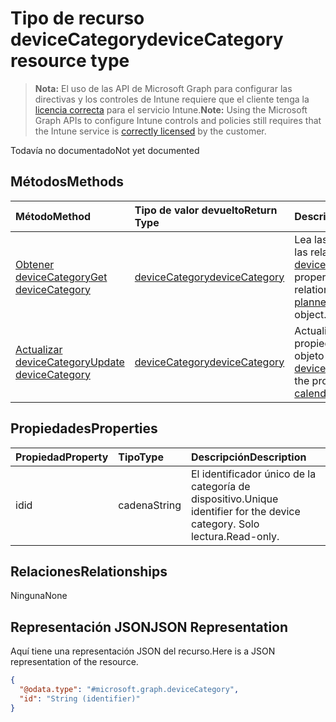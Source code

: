 # <a name="devicecategory-resource-type"></a><span data-ttu-id="b07e5-101">Tipo de recurso deviceCategory</span><span class="sxs-lookup"><span data-stu-id="b07e5-101">deviceCategory resource type</span></span>

> <span data-ttu-id="b07e5-102">**Nota:** El uso de las API de Microsoft Graph para configurar las directivas y los controles de Intune requiere que el cliente tenga la [licencia correcta](https://go.microsoft.com/fwlink/?linkid=839381) para el servicio Intune.</span><span class="sxs-lookup"><span data-stu-id="b07e5-102">**Note:** Using the Microsoft Graph APIs to configure Intune controls and policies still requires that the Intune service is [correctly licensed](https://go.microsoft.com/fwlink/?linkid=839381) by the customer.</span></span>

<span data-ttu-id="b07e5-103">Todavía no documentado</span><span class="sxs-lookup"><span data-stu-id="b07e5-103">Not yet documented</span></span>
## <a name="methods"></a><span data-ttu-id="b07e5-104">Métodos</span><span class="sxs-lookup"><span data-stu-id="b07e5-104">Methods</span></span>
|<span data-ttu-id="b07e5-105">Método</span><span class="sxs-lookup"><span data-stu-id="b07e5-105">Method</span></span>|<span data-ttu-id="b07e5-106">Tipo de valor devuelto</span><span class="sxs-lookup"><span data-stu-id="b07e5-106">Return Type</span></span>|<span data-ttu-id="b07e5-107">Descripción</span><span class="sxs-lookup"><span data-stu-id="b07e5-107">Description</span></span>|
|:---|:---|:---|
|[<span data-ttu-id="b07e5-108">Obtener deviceCategory</span><span class="sxs-lookup"><span data-stu-id="b07e5-108">Get deviceCategory</span></span>](../api/intune_devices_devicecategory_get.md)|[<span data-ttu-id="b07e5-109">deviceCategory</span><span class="sxs-lookup"><span data-stu-id="b07e5-109">deviceCategory</span></span>](../resources/intune_devices_devicecategory.md)|<span data-ttu-id="b07e5-110">Lea las propiedades y las relaciones del objeto [deviceCategory](../resources/intune_devices_devicecategory.md).</span><span class="sxs-lookup"><span data-stu-id="b07e5-110">Read properties and relationships of [plannerPlanDetails](../resources/intune_devices_devicecategory.md) object.</span></span>|
|[<span data-ttu-id="b07e5-111">Actualizar deviceCategory</span><span class="sxs-lookup"><span data-stu-id="b07e5-111">Update deviceCategory</span></span>](../api/intune_devices_devicecategory_update.md)|[<span data-ttu-id="b07e5-112">deviceCategory</span><span class="sxs-lookup"><span data-stu-id="b07e5-112">deviceCategory</span></span>](../resources/intune_devices_devicecategory.md)|<span data-ttu-id="b07e5-113">Actualice las propiedades de un objeto [deviceCategory](../resources/intune_devices_devicecategory.md).</span><span class="sxs-lookup"><span data-stu-id="b07e5-113">Update the properties of a [calendar](../resources/intune_devices_devicecategory.md) object.</span></span>|

## <a name="properties"></a><span data-ttu-id="b07e5-114">Propiedades</span><span class="sxs-lookup"><span data-stu-id="b07e5-114">Properties</span></span>
|<span data-ttu-id="b07e5-115">Propiedad</span><span class="sxs-lookup"><span data-stu-id="b07e5-115">Property</span></span>|<span data-ttu-id="b07e5-116">Tipo</span><span class="sxs-lookup"><span data-stu-id="b07e5-116">Type</span></span>|<span data-ttu-id="b07e5-117">Descripción</span><span class="sxs-lookup"><span data-stu-id="b07e5-117">Description</span></span>|
|:---|:---|:---|
|<span data-ttu-id="b07e5-118">id</span><span class="sxs-lookup"><span data-stu-id="b07e5-118">id</span></span>|<span data-ttu-id="b07e5-119">cadena</span><span class="sxs-lookup"><span data-stu-id="b07e5-119">String</span></span>|<span data-ttu-id="b07e5-120">El identificador único de la categoría de dispositivo.</span><span class="sxs-lookup"><span data-stu-id="b07e5-120">Unique identifier for the device category.</span></span> <span data-ttu-id="b07e5-121">Solo lectura.</span><span class="sxs-lookup"><span data-stu-id="b07e5-121">Read-only.</span></span>|

## <a name="relationships"></a><span data-ttu-id="b07e5-122">Relaciones</span><span class="sxs-lookup"><span data-stu-id="b07e5-122">Relationships</span></span>
<span data-ttu-id="b07e5-123">Ninguna</span><span class="sxs-lookup"><span data-stu-id="b07e5-123">None</span></span>
## <a name="json-representation"></a><span data-ttu-id="b07e5-124">Representación JSON</span><span class="sxs-lookup"><span data-stu-id="b07e5-124">JSON Representation</span></span>
<span data-ttu-id="b07e5-125">Aquí tiene una representación JSON del recurso.</span><span class="sxs-lookup"><span data-stu-id="b07e5-125">Here is a JSON representation of the resource.</span></span>
<!-- {
  "blockType": "resource",
  "keyProperty": "id",
  "@odata.type": "microsoft.graph.deviceCategory"
}
-->
``` json
{
  "@odata.type": "#microsoft.graph.deviceCategory",
  "id": "String (identifier)"
}
```



